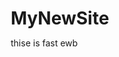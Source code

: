 # MyNewSite
thise is fast ewb
<html lang="">
<head>
    <meta charset="utf-8">
    <meta name="viewport" content="width=device-width, initial-scale=1.0">
    <link rel="stylesheet" href="styles.css">
    <title>Javascript Clock | CSS Neumorphism Working Analog Clock UI Design</title>
<style>
* {
    margin: 0;
    padding: 0;
    box-sizing: border-box;
}

  body {
    display: flex;
    justify-content: center;
    align-items: center;
    min-height: 100vh;
    background: #212121;
}
  
